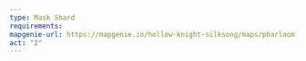```yaml
---
type: Mask Shard
requirements:
mapgenie-url: https://mapgenie.io/hollow-knight-silksong/maps/pharloom?locationIds=478800
act: "2"
---
```

